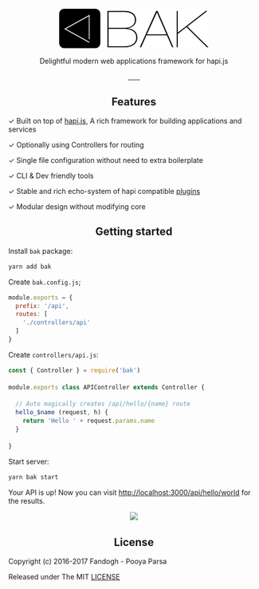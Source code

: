 <p align="center">
<a href="https://bak.js.org">
    <img src="./.assets/logo.webp" width="300px" alt="Bak.js">
</a>
</p>

<p align="center">Delightful modern web applications framework for hapi.js</p>

<p align="center">
<a href="https://github.com/bakjs/bak">
    <img alt="" src="https://david-dm.org/bakjs/bak.svg?style=flat-square">
</a>
<a href="https://www.npmjs.com/package/bak">
    <img alt="" src="https://img.shields.io/npm/dt/bak.svg?style=flat-square">
</a>
<a href="https://www.npmjs.com/package/bak">
    <img alt="" src="https://img.shields.io/npm/v/bak.svg?style=flat-square">
</a>
<a href="https://github.com/bakjs/bak">
    <img alt="" src="https://img.shields.io/badge/code%20style-standard-brightgreen.svg?style=flat-square">
</a>
<a href="https://circleci.com/gh/bakjs/bak">
    <img alt="" src="https://img.shields.io/circleci/project/github/bakjs/bak.svg?style=flat-square">
</a>
<a href="https://codecov.io/gh/bakjs/bak">
    <img alt="" src="https://img.shields.io/codecov/c/github/bakjs/bak.svg?style=flat-square">
</a>
<a href="https://hapijs.com/">
    <img alt="" src="https://img.shields.io/badge/hapi.js-17.x-yellow.svg?style=flat-square">
</a>
</p>

<h2 align="center">Features</h2>

✓ Built on top of [hapi.js](https://hapijs.com), A rich framework for building applications and services

✓ Optionally using Controllers for routing

✓ Single file configuration without need to extra boilerplate

✓ CLI & Dev friendly tools

✓ Stable and rich echo-system of hapi compatible [plugins](https://github.com/bakjs/plugins)

✓ Modular design without modifying core

<h2 align="center">Getting started</h2>

Install `bak` package:

```bash
yarn add bak
```

Create `bak.config.js`;

```js
module.exports = {
  prefix: '/api',
  routes: [
    './controllers/api'
  ]
}
```

Create `controllers/api.js`:

```js
const { Controller } = require('bak')

module.exports class APIController extends Controller {

  // Auto magically creates /api/hello/{name} route
  hello_$name (request, h) {
    return 'Hello ' + request.params.name
  }

}
```

Start server:

```bash
yarn bak start
```

Your API is up! Now you can visit [http://localhost:3000/api/hello/world](http://localhost:3000/api/hello/world) for the results.

<p align="center">
    <img src="https://user-images.githubusercontent.com/5158436/31769331-02954518-b4e0-11e7-80c1-b3776a868e5d.png" width="500px">
</p>

<h2 align="center">License</h2>
      
Copyright (c) 2016-2017 Fandogh - Pooya Parsa

Released under The MIT [LICENSE](./LICENSE)